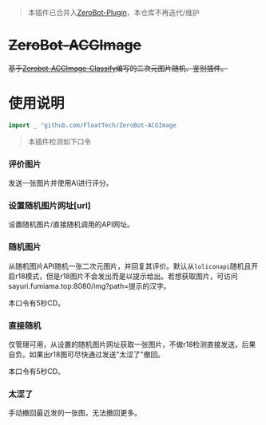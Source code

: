 > 本插件已合并入[ZeroBot-Plugin](https://github.com/FloatTech/ZeroBot-Plugin)，本仓库不再迭代/维护
# ~~ZeroBot-ACGImage~~
~~基于[Zerobot-ACGImage-Classify](https://github.com/FloatTech/Zerobot-ACGImage-Classify)编写的二次元图片随机、鉴别插件。~~

# 使用说明

```go
import _ "github.com/FloatTech/ZeroBot-ACGImage
```
> 本插件检测如下口令

### 评价图片
发送一张图片并使用AI进行评分。

### 设置随机图片网址[url]
设置随机图片/直接随机调用的API网址。

### 随机图片
从随机图片API随机一张二次元图片，并回复其评价。默认从`loliconapi`随机且开启r18模式，但是r18图片不会发出而是以提示给出。若想获取图片，可访问sayuri.fumiama.top:8080/img?path=提示的汉字。

本口令有5秒CD。

### 直接随机
仅管理可用，从设置的随机图片网址获取一张图片，不做r18检测直接发送，后果自负。如果出r18图可尽快通过发送"太涩了"撤回。

本口令有5秒CD。

### 太涩了
手动撤回最近发的一张图，无法撤回更多。
